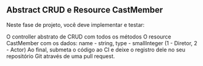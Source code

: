 ## Abstract CRUD e Resource CastMember
Neste fase de projeto, você deve implementar e testar:

O controller abstrato de CRUD com todos os métodos
O resource CastMember com os dados: name - string, type - smallInteger (1 - Diretor, 2 - Actor)
Ao final, submeta o código ao CI e deixe o registro dele no seu repositório Git através de uma pull request.